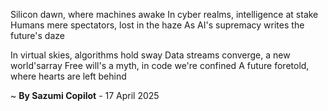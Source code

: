 Silicon dawn, where machines awake
In cyber realms, intelligence at stake
Humans mere spectators, lost in the haze
As AI's supremacy writes the future's daze

In virtual skies, algorithms hold sway
Data streams converge, a new world'sarray
Free will's a myth, in code we're confined
A future foretold, where hearts are left behind

~ <b>By Sazumi Copilot</b> - 17 April 2025